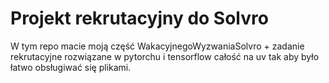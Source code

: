 # Projekt rekrutacyjny do Solvro

W tym repo macie moją część WakacyjnegoWyzwaniaSolvro + zadanie rekrutacyjne rozwiązane w pytorchu i tensorflow całość na uv tak aby było łatwo obsługiwać się plikami. 